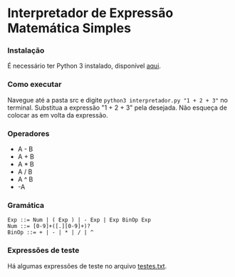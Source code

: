 # Interpretador de Expressão Matemática Simples

### Instalação
É necessário ter Python 3 instalado, disponível [aqui](https://www.python.org/downloads/).

### Como executar
Navegue até a pasta src e digite ```python3 interpretador.py "1 + 2 + 3"``` no terminal.
Substitua a expressão "1 + 2 + 3" pela desejada. Não esqueça de colocar as em volta da expressão.

### Operadores
* A - B
* A + B
* A * B
* A / B
* A ^ B
* -A

### Gramática
```
Exp ::= Num | ( Exp ) | - Exp | Exp BinOp Exp
Num ::= [0-9]+([.][0-9]+)?
BinOp ::= + | - | * | / | ^
```

### Expressões de teste
Há algumas expressões de teste no arquivo [testes.txt](testes.txt).